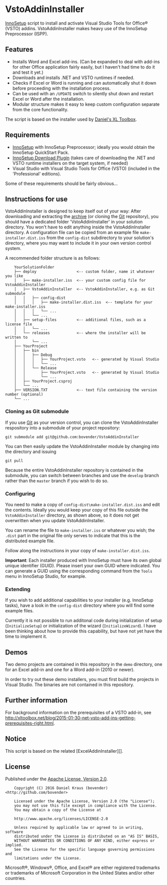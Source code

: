 VstoAddinInstaller
===================

[InnoSetup][] script to install and activate Visual Studio Tools for 
Office&reg; (VSTO) addins. VstoAddinInstaller makes heavy use of the 
InnoSetup Preprocessor (ISPP).

Features
--------

- Installs Word and Excel add-ins. (Can be expanded to deal with 
  add-ins for other Office application fairly easily, but I haven't 
  had time to do it and test it yet.)
- Downloads and installs .NET and VSTO runtimes if needed.
- Checks if Excel or Word is running and can automatically shut it 
  down before proceeding with the installation process.
- Can be used with an `/UPDATE` switch to silently shut down and 
  restart Excel or Word after the installation.
- Modular structure makes it easy to keep custom configuration 
  separate from the core functionality.

The script is based on the installer used by [Daniel's XL Toolbox][].


Requirements
------------

- [InnoSetup][] with InnoSetup Preprocessor; ideally you would obtain 
  the InnoSetup QuickStart Pack.
- [InnoSetup Download Plugin][isdp] (takes care of downloading the 
  .NET and VSTO runtime installers on the target system, if needed)
- Visual Studio with Visual Studio Tools for Office (VSTO) (included 
  in the 'Professional' editions).

Some of these requirements should be fairly obvious...


Instructions for use
--------------------

VstoAddinInstaller is designed to keep itself out of your way: After 
downloading and extracting the [archive][zip] (or cloning the [Git][] 
repository), you should have a dedicated folder 'VstoAddinInstaller' 
in your solution directory. You won't have to edit anything inside the 
VstoAddinInstaller directory. A configuration file can be copied from 
an example file `make-installer.dist.iss` from the `config-dist` 
subdirectory to your solution's directory, where you may want to 
include it in your own version control system.

A recommended folder structure is as follows:

        YourSolutionFolder
        ├── deploy                  <-- custom folder, name it whatever you like
        │   ├── make-installer.iss  <-- your custom config file for VstoAddinInstaller
        │   ├── VstoAddinInstaller  <-- VstoAddinInstaller, e.g. as Git submodule
        │   │   ├── config-dist
        │   │   │   ├── make-installer.dist.iss  <-- template for your make-installer.iss
        │   │   │   └── ...
        │   │   └── ...
        │   ├── setup-files         <-- additional files, such as a license file
        │   │   └── ...
        │   └── releases            <-- where the installer will be written to
        │       └── ...
        ├── YourProject
        │   ├── bin
        │   │   ├── Debug
        │   │   │   ├── YourProject.vsto   <-- generated by Visual Studio
        │   │   │   └── ...
        │   │   └── Release
        │   │       ├── YourProject.vsto   <-- generated by Visual Studio
        │   │       └── ...
        │   ├── YourProject.csproj
        │   └── ...
        ├── VERSION.TXT             <-- text file containing the version number (optional)
        └── ...


### Cloning as Git submodule

If you use [Git][] as your version control, you can clone the 
VstoAddinInstaller respository into a submodule of your project 
repository:

    git submodule add git@github.com:bovender/VstoAddinInstaller

You can then easily update the VstoAddinInstaller module by changing 
into the directory and issuing

    git pull

Because the entire VstoAddinInstaller repository is contained in the 
submodule, you can switch between branches and use the `develop` 
branch rather than the `master` branch if you wish to do so.


### Configuring

You need to make a copy of `config-dist\make-installer.dist.iss` and 
edit the contents. Ideally you would keep your copy of this file 
outside the `VstoAddinInstaller` directory, as shown above, so it does 
not get overwritten when you update VstoAddinInstaller.

You can rename the file to `make-installer.iss` or whatever you wish; 
the `.dist` part in the original file only serves to indicate that 
this is the distributed example file.

Follow along the instructions in your copy of 
`make-installer.dist.iss`.

**Important**: Each installer produced with InnoSetup must have its 
own global unique identifier (GUID). Please insert your own GUID where 
indicated. You can generate a GUID using the corresponding command 
from the `Tools` menu in InnoSetup Studio, for example.


### Extending

If you wish to add additional capabilities to your installer (e.g. 
InnoSetup tasks), have a look in the `config-dist` directory where you 
will find some example files.

Currently it is not possible to run additonal code during 
initialization of setup (`InitializeSetup`) or initialization of the 
wizard (`InitializeWizard`). I have been thinking about how to provide 
this capability, but have not yet have the time to implement it.


Demos
-----

Two demo projects are contained in this repository in the `demo` 
directory, one for an Excel add-in and one for a Word add-in (2010 or 
newer).

In order to try out these demo installers, you must first build the 
projects in Visual Studio. The binaries are not contained in this 
repository.


Further information
-------------------

For background information on the prerequisites of a VSTO add-in, see
<http://xltoolbox.net/blog/2015-01-30-net-vsto-add-ins-getting-prerequisites-right.html>.


Notice
------

This script is based on the related [ExcelAddinInstaller][].


License
-------

Published under the [Apache License, Version 2.0](LICENSE).

        Copyright (C) 2016 Daniel Kraus (bovender) <http://github.com/bovender>

        Licensed under the Apache License, Version 2.0 (the "License");
        you may not use this file except in compliance with the License.
        You may obtain a copy of the License at

        http://www.apache.org/licenses/LICENSE-2.0

        Unless required by applicable law or agreed to in writing, software
        distributed under the License is distributed on an "AS IS" BASIS,
        WITHOUT WARRANTIES OR CONDITIONS OF ANY KIND, either express or implied.
        See the License for the specific language governing permissions and
        limitations under the License.

Microsoft®, Windows®, Office, and Excel® are either registered
trademarks or trademarks of Microsoft Corporation in the United States
and/or other countries.


[InnoSetup]: http://www.jrsoftware.org/isinfo.php
[isdp]: http://mitrichsoftware.wordpress.com 
[Daniel's XL Toolbox]: http://xltoolbox.net
[ZIP]: https://github.com/bovender/VstoAddinInstaller/archive/master.zip
[Git]: http://git-scm.com/downloads

<!-- vim: set tw=72 ts=4 :-->
